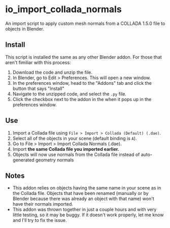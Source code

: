 # io_import_collada_normals
An import script to apply custom mesh normals from a COLLADA 1.5.0 file to objects in Blender.

## Install
This script is installed the same as any other Blender addon. For those that aren't fimiliar with this process:
1. Download the code and unzip the file.
2. In Blender, go to Edit > Preferences. This will open a new window.
3. In the preferences window, head to the "Addons" tab and click the button that says "Install"
4. Navigate to the unzipped code, and select the `.py` file.
5. Click the checkbox next to the addon in the when it pops up in the preferences window.

## Use
1. Import a Collada file using `File > Import > Collada (Default) (.dae)`.
2. Select all of the objects in your scene (default binding is `A`).
3. Go to File > Import > Import Collada Normals (.dae).
4. Import **the same Collada file you imported earlier.**
5. Objects will now use normals from the Collada file instead of auto-generated geometry normals

## Notes
* This addon relies on objects having the same name in your scene as in the Collada file. Objects that have been renamed (manually or by Blender because there was already an object with that name) won't have their normals imported.
* This addon was thrown together in just a couple hours and with very little testing, so it may be buggy. If it doesn't work properly, let me know and I'll try to fix the issue.
